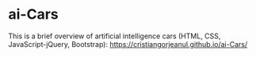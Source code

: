 # ai-Cars
This is a brief overview of artificial intelligence cars (HTML, CSS, JavaScript-jQuery, Bootstrap): 
https://cristiangorjeanul.github.io/ai-Cars/ 
